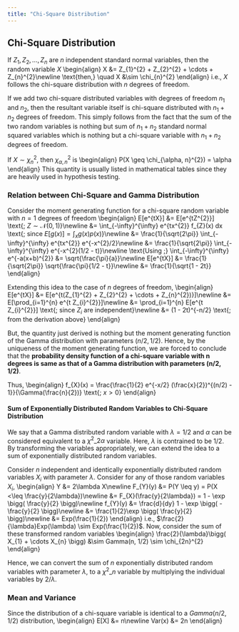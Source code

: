 ```yaml
---
title: "Chi-Square Distribution"
---
```


## Chi-Square Distribution

If $Z_{1}, Z_{2}, \ldots, Z_{n}$ are $n$ independent standard normal variables, then the random variable $X$
\begin{align}
        X &= Z_{1}^{2} + Z_{2}^{2} + \cdots + Z_{n}^{2}\newline
        \text{then,} \quad X &\sim \chi_{n}^{2}
    \end{align}
i.e., $X$ follows the chi-square distribution with $n$ degrees of freedom.


If we add two chi-square distributed variables with degrees of freedom $n_{1}$ and $n_{2}$, then the resultant variable itself is chi-square distributed with $n_{1} + n_{2}$ degrees of freedom. This simply follows from the fact that the sum of the two random variables is nothing but sum of $n_{1} + n_{2}$ standard normal squared variables which is nothing but a chi-square variable with $n_{1} + n_{2}$ degrees of freedom.


If $X \sim \chi_{n}^{2}$, then $\chi_{\alpha, n}^{2}$ is
\begin{align}
        P(X \geq \chi_{\alpha, n}^{2}) = \alpha
    \end{align}
This quantity is usually listed in mathematical tables since they are heavily used in hypothesis testing.


### Relation between Chi-Square and Gamma Distribution

Consider the moment generating function for a chi-square random variable with $n=1$ degrees of freedom
\begin{align}
        E[e^{tX}] &= E[e^{tZ^{2}}] \text{\; $Z \sim \mathcal{N}(0, 1)$}\newline
        &= \int_{-\infty}^{\infty} e^{tx^{2}} f_{Z}(x) dx \text{\; since $E[g(x)] = \int_{x} g(x)p(x)$}\newline
        &= \frac{1}{\sqrt{2\pi}} \int_{-\infty}^{\infty} e^{tx^{2}} e^{-x^{2}/2}\newline
        &= \frac{1}{\sqrt{2\pi}} \int_{-\infty}^{\infty} e^{-x^{2}(1/2 - t)}\newline
        \text{Using \;} \int_{-\infty}^{\infty} e^{-a(x+b)^{2}} &= \sqrt{\frac{\pi}{a}}\newline
        E[e^{tX}] &= \frac{1}{\sqrt{2\pi}} \sqrt{\frac{\pi}{1/2 - t}}\newline
        &= \frac{1}{\sqrt{1 - 2t}}
    \end{align}

Extending this idea to the case of $n$ degrees of freedom,
\begin{align}
        E[e^{tX}] &= E[e^{t(Z_{1}^{2} + Z_{2}^{2} + \cdots + Z_{n}^{2})}]\newline
        &= E[\prod_{i=1}^{n} e^{t Z_{i}^{2}}]\newline
        &= \prod_{i=1}^{n} E[e^{t Z_{i}^{2}}] \text{\; since $Z_{i}$ are independent}\newline
        &= (1 - 2t)^{-n/2} \text{\; from the derivation above}
    \end{align}

But, the quantity just derived is nothing but the moment generating function of the Gamma distribution with parameters $(n/2, 1/2)$. Hence, by the uniqueness of the moment generating function, we are forced to conclude that the **probability density function of a chi-square variable with n degrees is same as that of a Gamma distribution with parameters (n/2, 1/2)**.

Thus,
\begin{align}
        f_{X}(x) = \frac{\frac{1}{2} e^{-x/2} (\frac{x}{2})^{(n/2) - 1}}{\Gamma(\frac{n}{2})} \text{\; $x > 0$}
    \end{align}

#### Sum of Exponentially Distributed Random Variables to Chi-Square Distribution

We say that a Gamma distributed random variable with $\lambda = 1/2$ and $\alpha$ can be considered equivalent to a $\chi^{2}\_{2\alpha}$ variable. Here, $\lambda$ is contrained to be $1/2$. By transforming the variables appropriately, we can extend the idea to a sum of exponentially distributed random variables.


Consider $n$ independent and identically exponentially distributed random variables $X_{i}$ with parameter $\lambda$. Consider for any of those random variables $X_{i}$,
\begin{align}
        Y &= 2\lambda X\newline
        F_{Y}(y) &= P(Y \leq y) = P(X <\leq \frac{y}{2\lambda})\newline
        &= F_{X}(\frac{y}{2\lambda}) = 1 - \exp \bigg( \frac{y}{2} \bigg)\newline
        f_{Y}(y) &= \frac{d}{dy} 1 - \exp \bigg( -\frac{y}{2} \bigg)\newline
        &= \frac{1}{2}\exp \bigg( \frac{y}{2} \bigg)\newline
        &= Exp(\frac{1}{2})
    \end{align}
i.e., $\frac{2}{\lambda}Exp(\lambda) \sim Exp(\frac{1}{2})$. Now, consider the sum of these transformed random variables
\begin{align}
        \frac{2}{\lambda}\bigg( X_{1} + \cdots X_{n} \bigg) &\sim Gamma(n, 1/2) \sim \chi_{2n}^{2}
    \end{align}

Hence, we can convert the sum of $n$ exponentially distributed random variables with parameter $\lambda$, to a $\chi^{2}\_{n}$ variable by multiplying the individual variables by $2/\lambda$.

### Mean and Variance

Since the distribution of a chi-square variable is identical to a $Gamma(n/2, 1/2)$ distribution,
\begin{align}
        E[X] &= n\newline
        Var(x) &= 2n
    \end{align}
